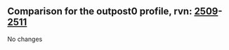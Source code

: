## Comparison for the outpost0 profile, rvn: [2509](https://github.com/PRO100KatYT/FortniteProfileRevisions/tree/main/profiles/outpost0/2509%20outpost0.json)-[2511](https://github.com/PRO100KatYT/FortniteProfileRevisions/tree/main/profiles/outpost0/2511%20outpost0.json)

No changes
